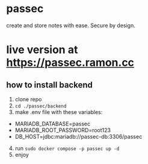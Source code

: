 # passec

create and store notes with ease. Secure by design.

# live version at https://passec.ramon.cc

## how to install backend

1. clone repo
2. `cd ./passec/backend`
3. make .env file with these variables:
  - MARIADB_DATABASE=passec
  - MARIADB_ROOT_PASSWORD=root123
  - DB_HOST=jdbc:mariadb://passec-db:3306/passec
4. run `sudo docker compose -p passec up -d`
5. enjoy

